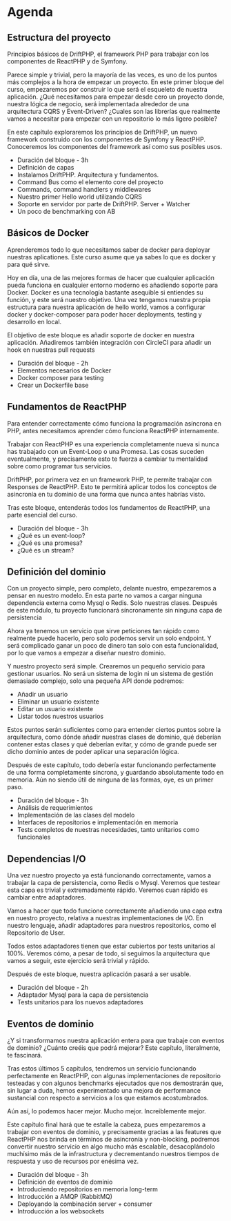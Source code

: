 # Agenda

## Estructura del proyecto

Principios básicos de DriftPHP, el framework PHP para trabajar con los
componentes de ReactPHP y de Symfony.

Parece simple y trivial, pero la mayoría de las veces, es uno de los puntos más 
complejos a la hora de empezar un proyecto. En este primer bloque del curso, 
empezaremos por construir lo que será el esqueleto de nuestra aplicación. ¿Qué 
necesitamos para empezar desde cero un proyecto donde, nuestra lógica de negocio, 
será implementada alrededor de una arquitectura CQRS y Event-Driven? ¿Cuales son 
las librerías que realmente vamos a necesitar para empezar con un repositorio lo 
más ligero posible?

En este capítulo exploraremos los principios de DriftPHP, un nuevo framework 
construido con los componentes de Symfony y ReactPHP. Conoceremos los componentes 
del framework así como sus posibles usos.

- Duración del bloque - 3h
- Definición de capas
- Instalamos DriftPHP. Arquitectura y fundamentos.
- Command Bus como el elemento core del proyecto
- Commands, command handlers y middlewares
- Nuestro primer Hello world utilizando CQRS
- Soporte en servidor por parte de DriftPHP. Server + Watcher
- Un poco de benchmarking con AB

## Básicos de Docker

Aprenderemos todo lo que necesitamos saber de docker para deployar nuestras
aplicationes. Este curso asume que ya sabes lo que es docker y para qué sirve.

Hoy en día, una de las mejores formas de hacer que cualquier aplicación pueda 
funciona en cualquier entorno moderno es añadiendo soporte para Docker. Docker 
es una tecnología bastante asequible si entiendes su función, y este será nuestro 
objetivo. Una vez tengamos nuestra propia estructura para nuestra aplicación de 
hello world, vamos a configurar docker y docker-composer para poder hacer 
deployments, testing y desarrollo en local.

El objetivo de este bloque es añadir soporte de docker en nuestra aplicación. 
Añadiremos también integración con CircleCI para añadir un hook en nuestras 
pull requests

- Duración del bloque - 2h
- Elementos necesarios de Docker
- Docker composer para testing
- Crear un Dockerfile base

## Fundamentos de ReactPHP

Para entender correctamente cómo funciona la programación asíncrona en PHP,
antes necesitamos aprender cómo funciona ReactPHP internamente.

Trabajar con ReactPHP es una experiencia completamente nueva si nunca has 
trabajado con un Event-Loop o una Promesa. Las cosas suceden eventualmente, y 
precisamente esto te fuerza a cambiar tu mentalidad sobre como programar tus 
servicios.

DriftPHP, por primera vez en un framework PHP, te permite trabajar con Responses 
de ReactPHP. Esto te permitirá aplicar todos los conceptos de asincronía en tu
dominio de una forma que nunca antes habrías visto.

Tras este bloque, entenderás todos los fundamentos de ReactPHP, una parte 
esencial del curso.

- Duración del bloque - 3h
- ¿Qué es un event-loop?
- ¿Qué es una promesa?
- ¿Qué es un stream?

## Definición del dominio

Con un proyecto simple, pero completo, delante nuestro, empezaremos a pensar
en nuestro modelo. En esta parte no vamos a cargar ninguna dependencia externa
como Mysql o Redis. Solo nuestras clases. Después de este módulo, tu proyecto
funcionará síncronamente sin ninguna capa de persistencia

Ahora ya tenemos un servicio que sirve peticiones tan rápido como realmente 
puede hacerlo, pero solo podemos servir un solo endpoint. Y será complicado 
ganar un poco de dinero tan solo con esta funcionalidad, por lo que vamos a 
empezar a diseñar nuestro dominio.

Y nuestro proyecto será simple. Crearemos un pequeño servicio para gestionar 
usuarios. No será un sistema de login ni un sistema de gestión demasiado complejo, 
solo una pequeña API donde podremos:

- Añadir un usuario
- Eliminar un usuario existente
- Editar un usuario existente
- Listar todos nuestros usuarios

Estos puntos serán suficientes como para entender ciertos puntos sobre la 
arquitectura, como dónde añadir nuestras clases de dominio, qué deberían 
contener estas clases y qué deberían evitar, y cómo de grande puede ser dicho 
dominio antes de poder aplicar una separación lógica.

Después de este capítulo, todo debería estar funcionando perfectamente de una 
forma completamente síncrona, y guardando absolutamente todo en memoria. Aún no 
siendo útil de ninguna de las formas, oye, es un primer paso.

- Duración del bloque - 3h
- Análisis de requerimientos
- Implementación de las clases del modelo
- Interfaces de repositorios e implementación en memoria
- Tests completos de nuestras necesidades, tanto unitarios como funcionales

## Dependencias I/O

Una vez nuestro proyecto ya está funcionando correctamente, vamos a trabajar la
capa de persistencia, como Redis o Mysql. Veremos que testear esta capa es
trivial y extremadamente rápido. Veremos cuan rápido es cambiar entre adaptadores.

Vamos a hacer que todo funcione correctamente añadiendo una capa extra en 
nuestro proyecto, relativa a nuestras implementaciones de I/O. En nuestro 
lenguaje, añadir adaptadores para nuestros repositorios, como el Repositorio 
de User.

Todos estos adaptadores tienen que estar cubiertos por tests unitarios al 100%.
Veremos cómo, a pesar de todo, si seguimos la arquitectura que vamos a seguir, 
este ejercicio será trivial y rápido.

Después de este bloque, nuestra aplicación pasará a ser usable.

- Duración del bloque - 2h
- Adaptador Mysql para la capa de persistencia
- Tests unitarios para los nuevos adaptadores

## Eventos de dominio

¿Y si transformamos nuestra aplicación entera para que trabaje con eventos de
dominio? ¿Cuánto creéis que podrá mejorar? Este capítulo, literalmente,
te fascinará.

Tras estos últimos 5 capítulos, tendremos un servicio funcionando perfectamente 
en ReactPHP, con algunas implementaciones de repositorio testeadas y con algunos 
benchmarks ejecutados que nos demostrarán que, sin lugar a duda, hemos 
experimentado una mejora de performance sustancial con respecto a servicios a 
los que estamos acostumbrados.

Aún así, lo podemos hacer mejor. Mucho mejor. Increiblemente mejor.

Este capítulo final hará que te estalle la cabeza, pues empezaremos a trabajar 
con eventos de dominio, y precisamente gracias a las features que ReactPHP nos 
brinda en términos de asincronía y non-blocking, podremos convertir nuestro 
servicio en algo mucho más escalable, desacoplándolo muchísimo más de la 
infrastructura y decrementando nuestros tiempos de respuesta y uso de recursos 
por enésima vez.

- Duración del bloque - 3h
- Definición de eventos de dominio
- Introduciendo repositorios en memoria long-term
- Introducción a AMQP (RabbitMQ)
- Deployando la combinación server + consumer
- Introducción a los websockets
